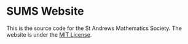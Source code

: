 # SUMS Website
This is the source code for the St Andrews Mathematics Society. The website is under the [MIT License](LICENSE). 


